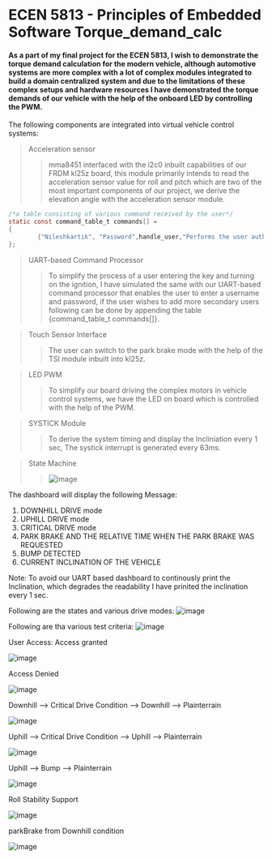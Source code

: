 # ECEN 5813 - Principles of Embedded Software Torque_demand_calc
#### As a part of my final project for the ECEN 5813, I wish to demonstrate the torque demand calculation for the modern vehicle, although automotive systems are more complex with a lot of complex modules integrated to build a domain centralized system and due to the limitations of these complex setups and hardware resources I have demonstrated the torque demands of our vehicle with the help of the onboard LED by controlling the PWM.
The following components are integrated into virtual vehicle control systems:
>Acceleration sensor
>>mma8451 interfaced with the i2c0 inbuilt capabilities of our FRDM kl25z board, this module primarily intends to read the acceleration sensor value for roll and pitch which are two of the most important components of our project, we derive the elevation angle with the acceleration sensor module.

```c
/*a table consisting of various command received by the user*/
static const command_table_t commands[] =
{
		{"Nileshkartik", "Password",handle_user,"Performs the user authentication"},						/*command author, callback function for author and help string*/
};
```
> UART-based Command Processor
>>To simplify the process of a user entering the key and turning on the ignition, I have simulated the same with our UART-based command processor that enables the user to enter a username and password, if the user wishes to add more secondary users following can be done by appending the table {command_table_t commands[]}.

>Touch Sensor Interface
>>The user can switch to the park brake mode with the help of the TSI module inbuilt into kl25z.

>LED PWM 
>> To simplify our board driving the complex motors in vehicle control systems, we have the LED on board which is controlled with the help of the PWM.

>SYSTICK Module 
>> To derive the system timing and display the Incliniation every 1 sec, The systick interrupt is generated every 63ms.

>State Machine
>>![image](https://user-images.githubusercontent.com/112504087/206822886-d7b3450b-c828-4212-a793-69923f5e348f.png)


The dashboard will display the following Message:
1. DOWNHILL DRIVE mode
2. UPHILL DRIVE mode
3. CRITICAL DRIVE mode
4. PARK BRAKE AND THE RELATIVE TIME WHEN THE PARK BRAKE WAS REQUESTED
5. BUMP DETECTED
6. CURRENT INCLINATION OF THE VEHICLE

Note: To avoid our UART based dashboard to continously print the Inclination, which degrades the readability I have prinited the inclination every 1 sec.

Following are the states and various drive modes:
![image](https://user-images.githubusercontent.com/112504087/206809179-d6024188-f050-4fce-afaa-652504d3ea58.png)

Following are tha various test criteria:
![image](https://user-images.githubusercontent.com/112504087/206827929-420fe928-113c-40f6-9378-b1c973a1c5fd.png)


User Access:
Access granted

![image](https://user-images.githubusercontent.com/112504087/206811508-668146ca-6d1c-4d8b-a7df-d62527608ff0.png)

Access Denied

![image](https://user-images.githubusercontent.com/112504087/206811579-d3667d34-27ab-4c19-87e2-4e0f62880c1d.png)

Downhill --> Critical Drive Condition --> Downhill --> Plainterrain

![image](https://user-images.githubusercontent.com/112504087/206827347-2d4c4fe6-3c8d-4283-89f1-ab2a9004a88e.png)

Uphill --> Critical Drive Condition --> Uphill --> Plainterrain

![image](https://user-images.githubusercontent.com/112504087/206827393-715c07ce-40e0-4b39-bbce-97359fc3ef67.png)

Uphill --> Bump --> Plainterrain

![image](https://user-images.githubusercontent.com/112504087/206827455-c88be50d-6d0d-48a0-b8ef-8a44772f7dca.png)

Roll Stability Support

![image](https://user-images.githubusercontent.com/112504087/206827905-00cf6663-a932-40d7-82ae-5538f381bdbe.png)

parkBrake from Downhill condition

![image](https://user-images.githubusercontent.com/112504087/206827979-25b2665c-1352-468d-ab67-b6c5144fe603.png)



